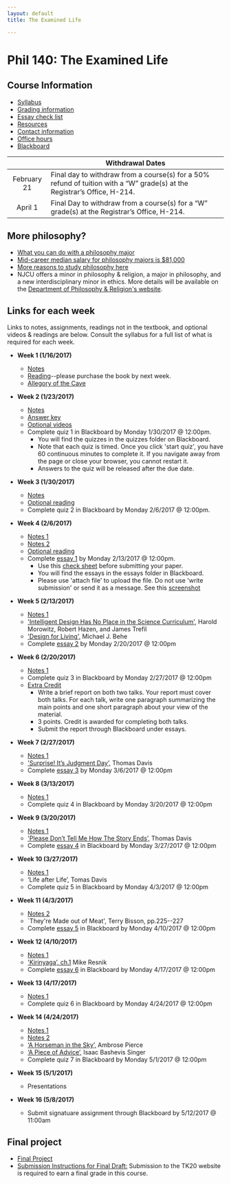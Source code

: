 ```yaml
---
layout: default
title: The Examined Life

---
```


# Phil 140: The Examined Life


## Course Information
+ [Syllabus](Syllabus.pdf)
+ [Grading information](/Teaching/Grading/)
+ [Essay check list](/Teaching/Check)
+ [Resources](/Teaching/Resources/)
+ [Contact information](/Contact)
+ [Office hours](/Contact/Office)
+ [Blackboard](http://blackboard.njcu.edu) 

|         |  Withdrawal Dates   | 
| :-------------: | ------------- | 
| February 21 | Final day to withdraw from a course(s) for a 50% refund of tuition with a “W” grade(s) at the Registrar’s Office, H-214. |
| April 1  | Final Day to withdraw from a course(s) for a “W” grade(s) at the Registrar’s Office, H-214.|


## More philosophy? 

+ [What you can do with a philosophy major](http://whatcanidowiththismajor.com/major/philosophy/)
+ [Mid-career median salary for philosophy majors is $81,000](http://online.wsj.com/public/resources/documents/info-Degrees_that_Pay_you_Back-sort.html)
+ [More reasons to study philosophy here](http://www.njcu.edu/philosophyreligion/why-philosophy)
+ NJCU offers a minor in philosophy & religion, a major in philosophy, and a new interdisciplinary minor in ethics. More details will be available on the [Department of Philosophy & Religion's website](http://www.njcu.edu/department/philosophy-religion).



## Links for each week

Links to notes, assignments, readings not in the textbook, and optional videos & readings are below. Consult the syllabus for a full list of what is required for each week.


+ **Week 1 (1/16/2017)**
	+ [Notes](Intro/Notes/)
	+ [Reading](/Teaching/Examined/Intro/ch1.pdf)--please purchase the book by next week.
	+ [Allegory of the Cave](https://www.youtube.com/watch?v=h55X9LJTAg4)


+ **Week 2 (1/23/2017)**
	+ [Notes](CT/Handout)
	+ [Answer key](CT/Answers) 
	+ [Optional videos](http://www.wi-phi.com/videos/Critical-Thinking?page=1)
	+ Complete quiz 1 in Blackboard by Monday 1/30/2017 @ 12:00pm. 
		+ You will find the quizzes in the quizzes folder on Blackboard.
		+ Note that each quiz is timed. Once you click 'start quiz', you have 60 continuous minutes to complete it. If you navigate away from the page or close your browser, you cannot restart it. 
		+ Answers to the quiz will be released after the due date. 
	
+ **Week 3 (1/30/2017)**	
	+ [Notes](Meaning/Handout)
	+ [Optional reading](Meaning/Confession.pdf)
	+ Complete quiz 2 in Blackboard by Monday 2/6/2017 @ 12:00pm. 
	
+ **Week 4 (2/6/2017)**
	+ [Notes 1](Meaning/Handout2)
	+ [Notes 2](Meaning/Handout3)	
	+ [Optional reading](Meaning/Confession.pdf)
	+ Complete [essay 1](Meaning/SW1) by Monday 2/13/2017 @ 12:00pm. 
		+ Use this [check sheet](/Teaching/Check) before submitting your paper. 
		+ You will find the essays in the essays folder in Blackboard. 
		+ Please use 'attach file' to upload the file. Do not use 'write submission' or send it as a message. See this [screenshot](screenshot.png)

+ **Week 5 (2/13/2017)**
	+ [Notes 1](God/Handout1)
	+ ['Intelligent Design Has No Place in the Science Curriculum',](/Teaching/Examined/God/Intel.pdf) Harold Morowitz, Robert Hazen, and James Trefil
	+ ['Design for Living',](/Teaching/Examined/God/Des.pdf) Michael J. Behe	
	+ Complete [essay 2](God/SW2) by Monday 2/20/2017 @ 12:00pm

+ **Week 6 (2/20/2017)**
	+ [Notes 1](God/Handout2)
	+ Complete quiz 3 in Blackboard by Monday 2/27/2017 @ 12:00pm  
	+ [Extra Credit](/Teaching/Drones.pdf)
		+ Write a brief report on both two talks. Your report must cover both talks. For each talk, write one paragraph  summarizing the main points and one short paragraph about your view of the material. 
		+ 3 points. Credit is awarded for completing both talks.
		+ Submit the report through Blackboard under essays.  

+ **Week 7 (2/27/2017)**
	+ [Notes 1](God/Handout3)
	+ ['Surprise! It’s Judgment Day’,](God/Surprise.pdf) Thomas Davis
	+ Complete [essay 3](God/SW3) by Monday 3/6/2017 @ 12:00pm

+ **Week 8 (3/13/2017)**
	+ [Notes 1](FreeWill/Handout1)
	+ Complete quiz 4 in Blackboard by Monday 3/20/2017 @ 12:00pm
	
+ **Week 9 (3/20/2017)**
	+ [Notes 1](FreeWill/Handout2)
	+ ['Please Don’t Tell Me How The Story Ends’,](http://creationdemonstration.blogspot.com/2013/03/please-dont-tell-me-how-story-ends.html) Thomas Davis
	+ Complete [essay 4](FreeWill/Essay) in Blackboard by Monday 3/27/2017 @ 12:00pm

+ **Week 10 (3/27/2017)**
	+ [Notes 1](Mind/Handout1)
	+ ‘Life after Life’, Tomas Davis
	+ Complete quiz 5 in Blackboard by Monday 4/3/2017 @ 12:00pm

+ **Week 11 (4/3/2017)**
	+ [Notes 2](Mind/Handout2)
	+ `They're Made out of Meat', Terry Bisson, pp.225--227
	+ Complete [essay 5](Mind/Essay) in Blackboard by Monday 4/10/2017 @ 12:00pm
	
+ **Week 12 (4/10/2017)**
	+ [Notes 1](Ethics/Handout)
	+ ['Kirinyaga’, ch.1](Ethics/Kirinyaga.pdf) Mike Resnik
	+ Complete [essay 6](Ethics/Essay) in Blackboard by Monday 4/17/2017 @ 12:00pm

+ **Week 13 (4/17/2017)**
	+ [Notes 1](Ethics/Handout2)
	+ Complete quiz 6 in Blackboard by Monday 4/24/2017 @ 12:00pm

+ **Week 14 (4/24/2017)**
	+ [Notes 1](Ethics/Handout3)
	+ [Notes 2](Ethics/Handout4)
	+ [‘A Horseman in the Sky’,](Ethics/Horseman.pdf) Ambrose Pierce
	+ [‘A Piece of Advice’,](Ethics/PieceOfAdvice.pdf) Isaac Bashevis Singer
	+ Complete quiz 7 in Blackboard by Monday 5/1/2017 @ 12:00pm

+ **Week 15 (5/1/2017)**
	+ Presentations

+ **Week 16 (5/8/2017)**
	+ Submit signatuare assignment through Blackboard by 5/12/2017 @ 11:00am


## Final project

+ [Final Project](Teaching/Examined/Applied/Essay) 
+ [Submission Instructions for Final Draft:](Teaching/Examined/Applied/Submission) Submission to the TK20 website is required to earn a final grade in this course.
